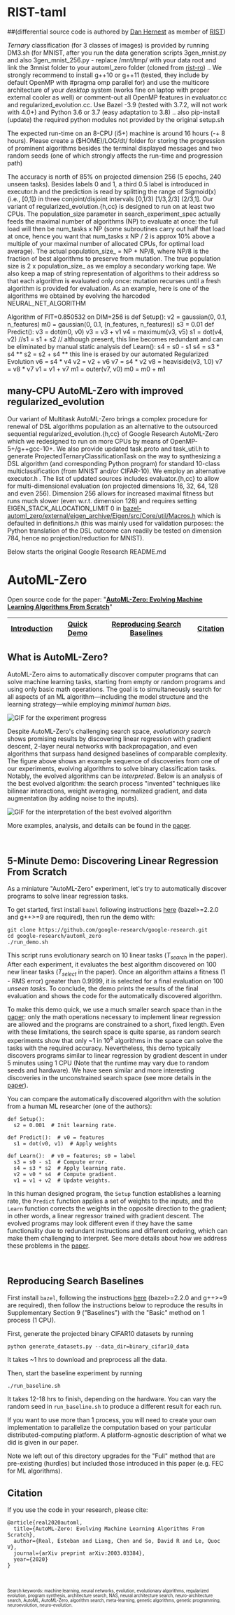 # RIST-taml 
##(differential source code is authored by [Dan Hernest](mailto:danhernest@gmail.com) as member of [RIST](https://rist.ro))

*Ternary* classification (for 3 classes of images) is provided by running DM3.sh (for MNIST, after you run the data generation scripts 3gen_mnist.py and also 3gen_mnist_256.py - replace /mnt/tmp/ with your data root and link the 3mnist folder to your automl_zero folder (cloned from [rist-ro](https://github.com/rist-ro/google-research)) .. We strongly recommend to install g++10 or g++11 (tested, they include by default OpenMP with #pragma omp parallel for) and use the multicore architecture of your *desktop* system (works fine on laptop with proper external cooler as well) or comment-out all OpenMP features in evaluator.cc and regularized_evolution.cc. Use Bazel -3.9 (tested with 3.7.2, will not work with 4.0+) and Python 3.6 or 3.7 (easy adaptation to 3.8) .. also pip-install (update) the required python modules not provided by the original setup.sh

The expected run-time on an 8-CPU (i5+) machine is around 16 hours (-+ 8 hours). Please create a ($HOME)/LOG/dt/ folder for storing the progression of prominent algorithms besides the terminal displayed messages and two random seeds (one of which strongly affects the run-time and progression path)

The accuracy is north of 85% on projected dimension 256 (5 epochs, 240 unseen tasks). Besides labels 0 and 1, a third 0.5 label is introduced in executor.h and the prediction is read by splitting the range of Sigmoid(x) {i.e., [0,1]} in three conjoint/disjoint intervals [0,1/3) [1/3,2/3] (2/3,1]. Our variant of regularized_evolution.{h,cc} is designed to run on at least two CPUs. The population_size parameter in search_experiment_spec actually feeds the maximal number of algorithms (NP) to evaluate at once: the full load will then be num_tasks x NP (some subroutines carry out half that load at once, hence you want that num_tasks x NP / 2 is approx 10% above a multiple of your maximal number of allocated CPUs, for optimal load average). The actual population_size_ = NP + NP/8, where NP/8 is the fraction of best algorithms to preserve from mutation. The true population size is 2 x population_size_ as we employ a secondary working tape. We also keep a map of string representation of algorithms to their address so that each algorithm is evaluated only once: mutation recurses until a fresh algorithm is provided for evaluation. As an example, here is one of the algorithms we obtained by evolving the harcoded NEURAL_NET_ALGORITHM

Algorithm of FIT=0.850532 on DIM=256 is
def Setup():
  v2 = gaussian(0, 0.1, n_features)
  m0 = gaussian(0, 0.1, (n_features, n_features))
  s3 = 0.01
def Predict():
  v3 = dot(m0, v0)
  v3 = v3 + v1
  v4 = maximum(v3, v5)
  s1 = dot(v4, v2)
  //s1 = s1 + s2 // although present, this line becomes redundant and can be eliminated by manual static analysis
def Learn():
  s4 = s0 - s1
  s4 = s3 * s4
  ** s2 = s2 + s4 ** this line is erased by our automated Regularized Evolution
  v6 = s4 * v4
  v2 = v2 + v6
  v7 = s4 * v2
  v8 = heaviside(v3, 1.0)
  v7 = v8 * v7
  v1 = v1 + v7
  m1 = outer(v7, v0)
  m0 = m0 + m1

## many-CPU AutoML-Zero with improved regularized_evolution 

Our variant of Multitask AutoML-Zero brings a complex procedure for renewal of DSL algorithms population as an alternative to the outsourced sequential regularized_evolution.{h,cc} of Google Research AutoML-Zero which we redesigned to run on more CPUs by means of OpenMP-5+/g++gcc-10+. We also provide updated task.proto and task_util.h to generate ProjectedTernaryClassificationTask on the way to synthesizing a DSL algorithm (and corresponding Python program) for standard 10-class multiclassification (from MNIST and/or CIFAR-10). We employ an alternative executor.h . The list of updated sources includes evaluator.{h,cc} to allow for multi-dimensional evaluation (on projected dimensions 16, 32, 64, 128 and even 256). Dimension 256 allows for increased maximal fitness but runs much slower (even w.r.t. dimension 128) and requires setting EIGEN_STACK_ALLOCATION_LIMIT 0 in [bazel-automl_zero/external/eigen_archive/Eigen/src/Core/util/Macros.h](http://eigen.tuxfamily.org/) which is defaulted in definitions.h (this was mainly used for validation purposes: the Python translation of the DSL outcome can readily be tested on dimension 784, hence no projection/reduction for MNIST).

Below starts the original Google Research README.md

# AutoML-Zero

Open source code for the paper: \"[**AutoML-Zero: Evolving Machine Learning Algorithms From Scratch**](https://arxiv.org/abs/2003.03384)"

| [Introduction](#what-is-automl-zero) | [Quick Demo](#5-minute-demo-discovering-linear-regression-from-scratch)| [Reproducing Search Baselines](#reproducing-search-baselines) | [Citation](#citation) |
|-|-|-|-|

## What is AutoML-Zero?

AutoML-Zero aims to automatically discover computer programs that can solve machine learning tasks, starting from empty or random programs and using only basic math operations. The goal is to simultaneously search for all aspects of an ML algorithm&mdash;including the model structure and the learning strategy&mdash;while employing *minimal human bias*.

![GIF for the experiment progress](https://storage.googleapis.com/gresearch/automl_zero/progress.gif)

Despite AutoML-Zero's challenging search space, *evolutionary search* shows promising results by discovering linear regression with gradient descent, 2-layer neural networks with backpropagation, and even algorithms that surpass hand designed baselines of comparable complexity. The figure above shows an example sequence of discoveries from one of our experiments, evolving algorithms to solve binary classification tasks. Notably, the evolved algorithms can be *interpreted*. Below is an analysis of the best evolved algorithm: the search process "invented" techniques like bilinear interactions, weight averaging, normalized gradient, and data augmentation (by adding noise to the inputs).

![GIF for the interpretation of the best evolved algorithm](https://storage.googleapis.com/gresearch/automl_zero/best_algo.gif)

More examples, analysis, and details can be found in the [paper](https://arxiv.org/abs/2003.03384).


&nbsp;

## 5-Minute Demo: Discovering Linear Regression From Scratch

As a miniature "AutoML-Zero" experiment, let's try to automatically discover programs to solve linear regression tasks.

To get started, first install `bazel` following instructions [here](https://docs.bazel.build/versions/master/install.html) (bazel>=2.2.0 and g++>=9 are required), then run the demo with:

```
git clone https://github.com/google-research/google-research.git
cd google-research/automl_zero
./run_demo.sh
```

This script runs evolutionary search on 10 linear tasks (*T<sub>search</sub>* in the paper). After each experiment, it evaluates the best algorithm discovered on 100 new linear tasks (*T<sub>select</sub>* in the paper). Once an algorithm attains a fitness (1 - RMS error) greater than 0.9999, it is selected for a final evaluation on 100 *unseen tasks*. To conclude, the demo prints the results of the final evaluation and shows the code for the automatically discovered algorithm.

To make this demo quick, we use a much smaller search space than in the [paper](https://arxiv.org/abs/2003.03384): only the math operations necessary to implement linear regression are allowed and the programs are constrained to a short, fixed length. Even with these limitations, the search space is quite sparse, as random search experiments show that only ~1 in 10<sup>8</sup> algorithms in the space can solve the tasks with the required accuracy. Nevertheless, this demo typically discovers programs similar to linear regression by gradient descent in under 5 minutes using 1 CPU (Note that the runtime may vary due to random seeds and hardware). We have seen similar and more interesting discoveries in the unconstrained search space (see more details in the [paper](https://arxiv.org/abs/2003.03384)).

You can compare the automatically discovered algorithm with the solution from a human ML researcher (one of the authors):

```
def Setup():
  s2 = 0.001  # Init learning rate.

def Predict():  # v0 = features
  s1 = dot(v0, v1)  # Apply weights

def Learn():  # v0 = features; s0 = label
  s3 = s0 - s1  # Compute error.
  s4 = s3 * s2  # Apply learning rate.
  v2 = v0 * s4  # Compute gradient.
  v1 = v1 + v2  # Update weights.
```

In this human designed program, the ```Setup``` function establishes a learning rate, the ```Predict``` function applies a set of weights to the inputs, and the ```Learn``` function corrects the weights in the opposite direction to the gradient; in other words, a linear regressor trained with gradient descent. The evolved programs may look different even if they have the same functionality due to redundant instructions and different ordering, which can make them challenging to interpret. See more details about how we address these problems in the [paper](https://github.com/google-research/google-research/tree/master/automl_zero#automl-zero).

&nbsp;

## Reproducing Search Baselines

First install `bazel`, following the instructions [here](https://docs.bazel.build/versions/master/install.html) (bazel>=2.2.0 and g++>=9 are required), then follow the instructions below to reproduce the results in Supplementary
Section 9 ("Baselines") with the "Basic" method on 1 process (1 CPU).

First, generate the projected binary CIFAR10 datasets by running

```
python generate_datasets.py --data_dir=binary_cifar10_data
```

It takes ~1 hrs to download and preprocess all the data.

Then, start the baseline experiment by running

```
./run_baseline.sh
```
It takes 12-18 hrs to finish, depending on the hardware. You can vary the random seed in `run_baseline.sh` to produce a different result for each run.

If you want to use more than 1 process, you will need to create your own implementation to
parallelize the computation based on your particular distributed-computing
platform. A platform-agnostic description of what we did is given in our paper.

Note we left out of this directory upgrades for the "Full" method that are
pre-existing (hurdles) but included those introduced in this paper (e.g. FEC
for ML algorithms).

## Citation

If you use the code in your research, please cite:

```
@article{real2020automl,
  title={AutoML-Zero: Evolving Machine Learning Algorithms From Scratch},
  author={Real, Esteban and Liang, Chen and So, David R and Le, Quoc V},
  journal={arXiv preprint arXiv:2003.03384},
  year={2020}
}
```

&nbsp;

<sup><sub>
Search keywords: machine learning, neural networks, evolution,
evolutionary algorithms, regularized evolution, program synthesis,
architecture search, NAS, neural architecture search,
neuro-architecture search, AutoML, AutoML-Zero, algorithm search,
meta-learning, genetic algorithms, genetic programming, neuroevolution,
neuro-evolution.
</sub></sup>

